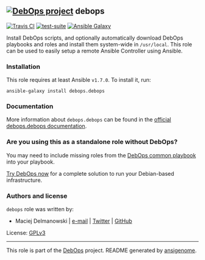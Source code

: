 ## [![DebOps project](http://debops.org/images/debops-small.png)](http://debops.org) debops

[![Travis CI](http://img.shields.io/travis/debops/ansible-debops.svg?style=flat)](http://travis-ci.org/debops/ansible-debops) [![test-suite](http://img.shields.io/badge/test--suite-ansible--debops-blue.svg?style=flat)](https://github.com/debops/test-suite/tree/master/ansible-debops/)  [![Ansible Galaxy](http://img.shields.io/badge/galaxy-debops.debops-660198.svg?style=flat)](https://galaxy.ansible.com/list#/roles/1557)

Install DebOps scripts, and optionally automatically download DebOps
playbooks and roles and install them system-wide in `/usr/local`. This role
can be used to easily setup a remote Ansible Controller using Ansible.

### Installation

This role requires at least Ansible `v1.7.0`. To install it, run:

    ansible-galaxy install debops.debops

### Documentation

More information about `debops.debops` can be found in the
[official debops.debops documentation](http://docs.debops.org/en/latest/ansible/roles/debops.debops.html).



### Are you using this as a standalone role without DebOps?

You may need to include missing roles from the [DebOps common
playbook](https://github.com/debops/debops-playbooks/blob/master/playbooks/common.yml)
into your playbook.

[Try DebOps now](https://github.com/debops/debops) for a complete solution to run your Debian-based infrastructure.





### Authors and license

`debops` role was written by:
- Maciej Delmanowski | [e-mail](mailto:drybjed@gmail.com) | [Twitter](https://twitter.com/drybjed) | [GitHub](https://github.com/drybjed)

License: [GPLv3](https://tldrlegal.com/license/gnu-general-public-license-v3-%28gpl-3%29)

***

This role is part of the [DebOps](http://debops.org/) project. README generated by [ansigenome](https://github.com/nickjj/ansigenome/).
